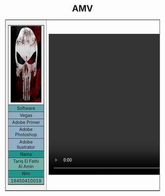 
<html>
<head>
     <title>Anime</title>
</head>

<body>
<h1 align="center">AMV</h1>

<table border="1" width="700px">


   <tr>
<td width="600px" height="200px" bgcolor="#f1f1f2" valing="top">

   <table border="1">
   <td width="250px" height="250px"><img src="Snapshot_2017-8-18_22-45-13.jpg" width="250px" height="250px"></td>
   
<tr align="center" bgcolor="#66a5ad">
       <td width="200px">Software</td>
   </tr>

   <tr align="center" bgcolor="#90afc5">
       <td width="200px"> Vegas </td>
   </tr>

   <tr align="center" bgcolor="#90afc5">
       <td width="200px"> Adobe Primer</td>
   </tr>

   <tr align="center" bgcolor="#90afc5">
       <td width="200px"> Adobe Photoshop </td>
   </tr>
   
<tr align="center" bgcolor="#90afc5">
       <td width="200px"> Adobe Ilustrator </td>

<tr align="center" bgcolor="20948b">
       <td width="200px"> Nama </td>

<tr align="center" bgcolor="75b1a9">
       <td width="200px"> Tariq El Fathi Al Amin </td>

<tr align="center" bgcolor="20948b">
       <td width="200px"> Nim </td>

<tr align="center" bgcolor="75b1a9">
       <td width="200px"> 19450410019 </td>

   </tr>

 </table>
<td width="300px" height="100px">
<video loop="loop" height="460px width="300px" src="hmm.mp4" controls>
</td>
   


</body>
</html>

    
